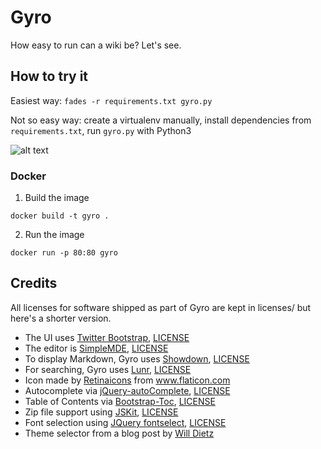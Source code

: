 # Gyro
How easy to run can a wiki be? Let's see.


## How to try it

Easiest way: `fades -r requirements.txt gyro.py`

Not so easy way: create a virtualenv manually, install dependencies from `requirements.txt`, run `gyro.py` with Python3

![alt text](http://ralsina.me/images/gyro-1.png)

### Docker

1. Build the image

  ```
  docker build -t gyro .
  ```
  
2. Run the image

  ```
  docker run -p 80:80 gyro
  ```

## Credits

All licenses for software shipped as part of Gyro are kept in licenses/ but here's a shorter version.

* The UI uses [Twitter Bootstrap](http://getbootstrap.com/), [LICENSE](https://github.com/twbs/bootstrap/blob/master/LICENSE)
* The editor is [SimpleMDE](https://github.com/sparksuite/simplemde-markdown-editor), [LICENSE](https://github.com/sparksuite/simplemde-markdown-editor/blob/master/LICENSE)
* To display Markdown, Gyro uses [Showdown](https://github.com/showdownjs/showdown), [LICENSE](https://github.com/showdownjs/showdown/blob/master/license.txt)
* For searching, Gyro uses [Lunr](https://lunrjs.com), [LICENSE](https://github.com/olivernn/lunr.js/blob/master/LICENSE)
* Icon made by [Retinaicons](http://www.flaticon.com/authors/retinaicons) from www.flaticon.com
* Autocomplete via [jQuery-autoComplete](https://github.com/Pixabay/jQuery-autoComplete), [LICENSE](http://www.opensource.org/licenses/mit-license.php)
* Table of Contents via [Bootstrap-Toc](https://github.com/afeld/bootstrap-toc), [LICENSE](https://github.com/afeld/bootstrap-toc/blob/gh-pages/LICENSE.md)
* Zip file support using [JSKit](https://stuk.github.io/jszip/), [LICENSE](https://github.com/Stuk/jszip/blob/master/LICENSE.markdown)
* Font selection using [JQuery fontselect](https://github.com/tommoor/fontselect-jquery-plugin), [LICENSE](http://en.wikipedia.org/wiki/MIT_License)
* Theme selector from a blog post by [Will Dietz](https://wdtz.org/bootswatch-theme-selector.html)
